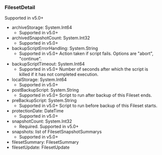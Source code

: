 ### FilesetDetail
Supported in v5.0+

- archiveStorage: System.Int64
  - Supported in v5.0+
- archivedSnapshotCount: System.Int32
  - Supported in v5.0+
- backupScriptErrorHandling: System.String
  - Supported in v5.0+
Action taken if script fails. Options are "abort", "continue".
- backupScriptTimeout: System.Int64
  - Supported in v5.0+
Number of seconds after which the script is killed if it has not completed execution.
- localStorage: System.Int64
  - Supported in v5.0+
- postBackupScript: System.String
  - Supported in v5.0+
Script to run after backup of this Fileset ends.
- preBackupScript: System.String
  - Supported in v5.0+
Script to run before backup of this Fileset starts.
- protectionDate: DateTime
  - Supported in v5.0+
- snapshotCount: System.Int32
  - Required. Supported in v5.0+
- snapshots: list of FilesetSnapshotSummarys
  - Supported in v5.0+
- filesetSummary: FilesetSummary
- filesetUpdate: FilesetUpdate
